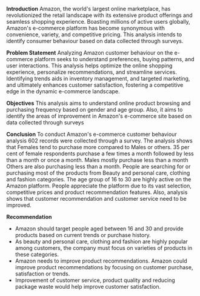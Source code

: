 **Introduction**
Amazon, the world's largest online marketplace, has revolutionized the retail landscape with its extensive product offerings and seamless shopping experience. Boasting millions of active users globally, Amazon's e-commerce platform has become synonymous with convenience, variety, and competitive pricing. This analysis intends to identify consumer behaviour based on data collected through surveys.

**Problem Statement**
Analyzing Amazon customer behaviour on the e-commerce platform seeks to understand preferences, buying patterns, and user interactions. This analysis helps optimize the online shopping experience, personalize recommendations, and streamline services. Identifying trends aids in inventory management, and targeted marketing, and ultimately enhances customer satisfaction, fostering a competitive edge in the dynamic e-commerce landscape.

**Objectives**
This analysis aims to understand online product browsing and purchasing frequency based on gender and age group. Also, it aims to identify the areas of improvement in Amazon's e-commerce site based on data collected through surveys 

**Conclusion**
To conduct Amazon's e-commerce customer behaviour analysis 602 records were collected through a survey. The analysis shows that Females tend to purchase more compared to Males or others. 35 per cent of female respondents purchase a few times a month followed by less than a month or once a month. Males mostly purchase less than a month Others are also purchasing less than a month. People are searching for or purchasing most of the products from Beauty and personal care, clothing and fashion categories. The age group of 16 to 30 are highly active on the Amazon platform. People appreciate the platform due to its vast selection, competitive prices and product recommendation features. Also, analysis shows that customer recommendation and customer service need to be improved.

**Recommendation**
* Amazon should target people aged between 16 and 30 and provide products based on current trends or purchase history.
* As beauty and personal care, clothing and fashion are highly popular among customers, the company must focus on varieties of products in these categories.
* Amazon needs to improve product recommendations. Amazon could improve product recommendations by focusing on customer purchase, satisfaction or trends.
* Improvement of customer service, product quality and reducing package waste would help improve customer satisfaction. 

